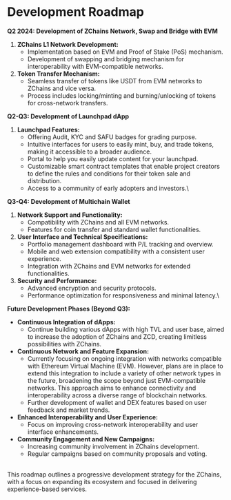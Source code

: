 # Development Roadmap

**Q2 2024: Development of ZChains Network, Swap and Bridge with EVM**

1. **ZChains L1 Network Development:**
   * Implementation based on EVM and Proof of Stake (PoS) mechanism.
   * Development of swapping and bridging mechanism for interoperability with EVM-compatible networks.
2. **Token Transfer Mechanism:**
   * Seamless transfer of tokens like USDT from EVM networks to ZChains and vice versa.
   * Process includes locking/minting and burning/unlocking of tokens for cross-network transfers.



**Q2-Q3: Development of Launchpad dApp**

1. **Launchpad Features:**
   * Offering Audit, KYC and SAFU badges for grading purpose.
   * Intuitive interfaces for users to easily mint, buy, and trade tokens, making it accessible to a broader audience.
   * Portal to help you easily update content for your launchpad.
   * Customizable smart contract templates that enable project creators to define the rules and conditions for their token sale and distribution.
   * Access to a community of early adopters and investors.\


**Q3-Q4: Development of Multichain Wallet**

1. **Network Support and Functionality:**
   * Compatibility with ZChains and all EVM networks.
   * Features for coin transfer and standard wallet functionalities.
2. **User Interface and Technical Specifications:**
   * Portfolio management dashboard with P/L tracking and overview.
   * Mobile and web extension compatibility with a consistent user experience.
   * Integration with ZChains and EVM networks for extended functionalities.
3. **Security and Performance:**
   * Advanced encryption and security protocols.
   * Performance optimization for responsiveness and minimal latency.\


**Future Development Phases (Beyond Q3):**

* **Continuous Integration of dApps:**
  * Continue building various dApps with high TVL and user base, aimed to increase the adoption of ZChains and ZCD, creating limitless possibilities with ZChains.
* **Continuous Network and Feature Expansion:**
  * Currently focusing on ongoing integration with networks compatible with Ethereum Virtual Machine (EVM). However, plans are in place to extend this integration to include a variety of other network types in the future, broadening the scope beyond just EVM-compatible networks. This approach aims to enhance connectivity and interoperability across a diverse range of blockchain networks.
  * Further development of wallet and DEX features based on user feedback and market trends.
* **Enhanced Interoperability and User Experience:**
  * Focus on improving cross-network interoperability and user interface enhancements.
* **Community Engagement and New Campaigns:**
  * Increasing community involvement in ZChains development.
  * Regular campaigns based on community proposals and voting.

\
This roadmap outlines a progressive development strategy for the ZChains, with a focus on expanding its ecosystem and focused in delivering experience-based services.
